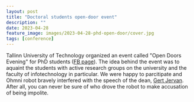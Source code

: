 ```yaml
---
layout: post
title: "Doctoral students open-door event"
description: ""
date: 2023-04-28
feature_image: images/2023-04-28-phd-open-door/cover.jpg
tags: [conference]
---
```



Tallinn University of Technology organized an event called "Open Doors Evening" for PhD students ([FB page](https://www.facebook.com/media/set/?vanity=itteaduskond&set=a.703911711533522)). The idea behind the event was to aquaint the students with active research groups on the university and the faculty of infotechnology in particular. We were happy to parcitipate and Ohmni robot bravely interfered with the speech of the dean, [Gert Jervan](https://www.etis.ee/CV/Gert_Jervan/eng). After all, you can never be sure of who drove the robot to make accusation of being impolite.